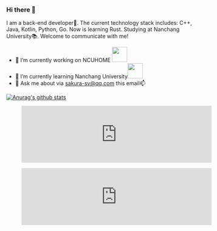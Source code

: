 ### Hi there 👋

<!--
**Sakura-by/Sakura-by** is a ✨ _special_ ✨ repository because its `README.md` (this file) appears on your GitHub profile.

Here are some ideas to get you started:

- 🔭 I’m currently working on ...
- 🌱 I’m currently learning ...
- 👯 I’m looking to collaborate on ...
- 🤔 I’m looking for help with ...
- 💬 Ask me about ...
- 📫 How to reach me: ...
- 😄 Pronouns: ...
- ⚡ Fun fact: ...
-->

I am a back-end developer🔧. The current technology stack includes: C++, Java, Kotlin, Python, Go. Now is learning Rust. Studying at Nanchang University📚. Welcome to communicate with me!

- 🔭 I’m currently working on NCUHOME <img src="https://avatars2.githubusercontent.com/u/18623963?s=60&v=4" width="40px" />
- 🌱 I’m currently learning Nanchang University<img src="http://www.ncu.edu.cn/img/nculogo.jpg" width="40px">
- 💬 Ask me about via sakura-sv@qq.com this email📫

[![Anurag's github stats](https://github-readme-stats.vercel.app/api?username=Sakura-Sv&count_private=true&show_icons=true&include_all_commits=true)](https://github.com/anuraghazra/github-readme-stats)

<figure><embed src="https://wakatime.com/share/@17354f64-7f4e-4541-9a7e-68815e92fa3a/030bc130-b57d-4401-951a-c0b3bb0bfb70.svg" width="500px"></embed></figure>

<figure><embed src="https://wakatime.com/share/@17354f64-7f4e-4541-9a7e-68815e92fa3a/dad59f62-2429-42ac-8dc5-e498c574987e.svg" width="500px"></embed></figure>

